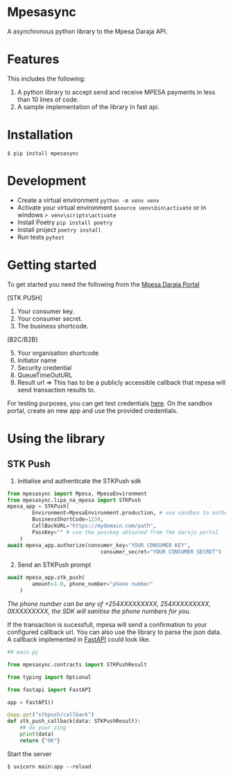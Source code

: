 # Mpesasync

A asynchronous python library to the Mpesa Daraja API.


# Features
This includes the following:
1. A python library to accept send and receive MPESA payments in less than 10 lines of code.
2. A sample implementation of the library in fast api.
# Installation
`$ pip install mpesasync`
# Development
* Create a virtual environment `python -m venv venv`
* Activate your virtual environment `$source venv\bin\activate` or in windows `> venv\scripts\activate`
* Install Poetry `pip install poetry`
* Install project `poetry install`
* Run tests `pytest`

# Getting started

To get started you need the following from the [Mpesa Daraja Portal](https://developer.safaricom.co.ke/)

[STK PUSH]
1. Your consumer key.
2. Your consumer secret.
3. The business shortcode.

[B2C/B2B]

5. Your organisation shortcode
6. Initiator name 
7. Security credential
8. QueueTimeOutURL
9. Result url => This has to be a publicly accessible callback that mpesa will send transaction results to.

For testing purposes, you can get test credentials [here](https://developer.safaricom.co.ke/MyApps).
On the sandbox portal, create an new app and use the provided credentials.

# Using the library
## STK Push

1. Initialise and authenticate the STKPush sdk

```python
from mpesasync import Mpesa, MpesaEnvironment
from mpesasync.lipa_na_mpesa import STKPush
mpesa_app = STKPush(
        Environment=MpesaEnvironment.production, # use sandbox to authenticate with sandbox credentials
        BusinessShortCode=1234, 
        CallBackURL="https://mydomain.com/path",
        PassKey="" # use the passkey obtained from the daraja portal
    )
await mpesa_app.authorize(consumer_key="YOUR CONSUMER KEY",
                              consumer_secret="YOUR CONSUMER SECRET")
```
2. Send an STKPush prompt
```python
await mpesa_app.stk_push(
        amount=1.0, phone_number="phone number"
    )
```

_The phone number can be any of +254XXXXXXXXX, 254XXXXXXXXX, 0XXXXXXXXX, the SDK will sanitise the phone numbers for you._

If the transaction is sucessfull, mpesa will send a confirmation to your configured callback url.
You can also use the library to parse the json data.
A callback implemented in [FastAPI](https://fastapi.tiangolo.com/) could look like.
```python
## main.py

from mpesasync.contracts import STKPushResult

from typing import Optional

from fastapi import FastAPI

app = FastAPI()

@app.get("stkpush/callback")
def stk_push_callback(data: STKPushResult):
    ## do your zing
    print(data)
    return {"OK"}

```
Start the server

`$ uvicorn main:app --reload`

